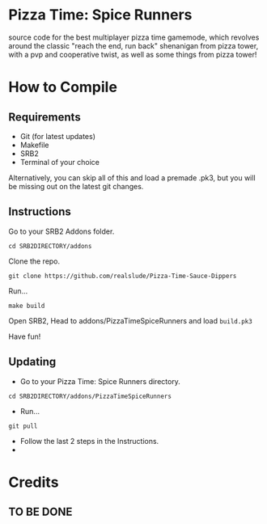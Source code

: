 # Pizza Time: Spice Runners
source code for the best multiplayer pizza time gamemode, which revolves around the classic "reach the end, run back" shenanigan from pizza tower, with a pvp and cooperative twist, as well as some things from pizza tower!

# How to Compile

## Requirements
- Git (for latest updates)
- Makefile
- SRB2
- Terminal of your choice

Alternatively, you can skip all of this and load a premade .pk3, but you will be missing out on the latest git changes.

## Instructions
Go to your SRB2 Addons folder.

```cd SRB2DIRECTORY/addons```

Clone the repo.

```git clone https://github.com/realslude/Pizza-Time-Sauce-Dippers```

Run...

```make build```

Open SRB2, Head to addons/PizzaTimeSpiceRunners and load ```build.pk3```

Have fun!

## Updating

- Go to your Pizza Time: Spice Runners directory.

```cd SRB2DIRECTORY/addons/PizzaTimeSpiceRunners```

- Run...

```git pull```

- Follow the last 2 steps in the Instructions.
-
# Credits
## TO BE DONE

